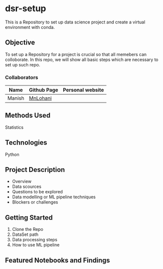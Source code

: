 # dsr-setup
This is a Repository to set up data science project and create a virtual environment with conda.

## Objective
To set up a Repository for a project is crucial so that all memebers can colloborate. In this repo, we will show all basic steps which are necessary to set up such repo.

### Collaborators
Name | Github Page | Personal website
|---|---|---|
Manish|[MnLohani](https://github.com/Mnlohani/)| 

## Methods Used
Statistics

## Technologies
Python

## Project Description
- Overview
- Data scources
- Questions to be explored
- Data modelling or ML pipeline techniques
- Blockers or challenges

## Getting Started
1. Clone the Repo
2. DataSet path
3. Data processing steps
4. How to use ML pipeline

## Featured Notebooks and Findings



